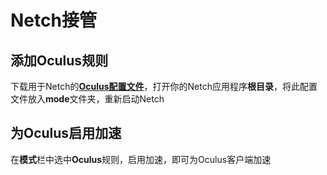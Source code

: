 # Netch接管

## 添加Oculus规则

下载用于Netch的[**Oculus配置文件**](https://cdn.jsdelivr.net/gh/eyw015/Oculus-guide-China/netch/Oculus.txt)，打开你的Netch应用程序**根目录**，将此配置文件放入**mode**文件夹，重新启动Netch

## 为Oculus启用加速

在**模式**栏中选中**Oculus**规则，启用加速，即可为Oculus客户端加速

